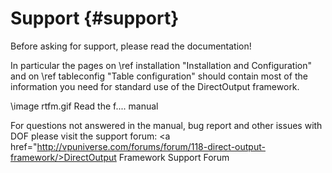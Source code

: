 ﻿Support {#support}
=======

Before asking for support, please read the documentation!

In particular the pages on \ref installation "Installation and Configuration" and on \ref tableconfig "Table configuration" should contain most of the information you need for standard use of the DirectOutput framework.

\image rtfm.gif Read the f.... manual

For questions not answered in the manual, bug report and other issues with DOF please visit the support forum: <a href="http://vpuniverse.com/forums/forum/118-direct-output-framework/>DirectOutput Framework Support Forum<a/>

 